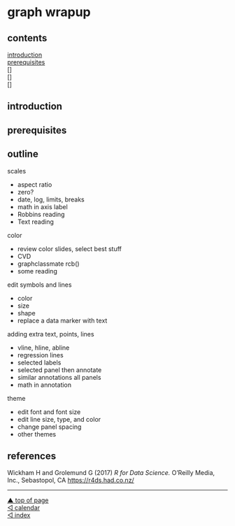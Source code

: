 graph wrapup
================

## contents

[introduction](#introduction)  
[prerequisites](#prerequisites)  
\[\]  
\[\]  
\[\]

## introduction

## prerequisites

## outline

scales

  - aspect ratio
  - zero?
  - date, log, limits, breaks
  - math in axis label
  - Robbins reading
  - Text reading

color

  - review color slides, select best stuff
  - CVD
  - graphclassmate rcb()
  - some reading

edit symbols and lines

  - color
  - size
  - shape
  - replace a data marker with text

adding extra text, points, lines

  - vline, hline, abline
  - regression lines
  - selected labels
  - selected panel then annotate  
  - similar annotations all panels
  - math in annotation

theme

  - edit font and font size
  - edit line size, type, and color
  - change panel spacing
  - other themes

## references

<div id="refs">

<div id="ref-Wickham+Grolemund:2017">

Wickham H and Grolemund G (2017) *R for Data Science.* O’Reilly Media,
Inc., Sebastopol, CA <https://r4ds.had.co.nz/>

</div>

</div>

***
<a href="#top">&#9650; top of page</a>    
[&#9665; calendar](../README.md#calendar)    
[&#9665; index](../README.md#index)
